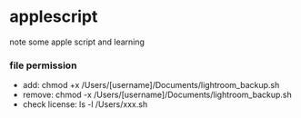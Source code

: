 # applescript
note some apple script and learning 

### file permission
- add: chmod +x /Users/[username]/Documents/lightroom_backup.sh  
- remove: chmod -x /Users/[username]/Documents/lightroom_backup.sh  
- check license: ls -l /Users/xxx.sh
